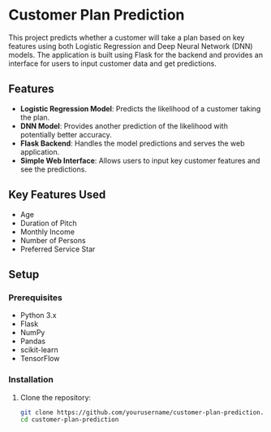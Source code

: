# Customer Plan Prediction

This project predicts whether a customer will take a plan based on key features using both Logistic Regression and Deep Neural Network (DNN) models. The application is built using Flask for the backend and provides an interface for users to input customer data and get predictions.

## Features

- **Logistic Regression Model**: Predicts the likelihood of a customer taking the plan.
- **DNN Model**: Provides another prediction of the likelihood with potentially better accuracy.
- **Flask Backend**: Handles the model predictions and serves the web application.
- **Simple Web Interface**: Allows users to input key customer features and see the predictions.

## Key Features Used

- Age
- Duration of Pitch
- Monthly Income
- Number of Persons
- Preferred Service Star

## Setup

### Prerequisites

- Python 3.x
- Flask
- NumPy
- Pandas
- scikit-learn
- TensorFlow

### Installation

1. Clone the repository:
   ```bash
   git clone https://github.com/yourusername/customer-plan-prediction.git
   cd customer-plan-prediction
